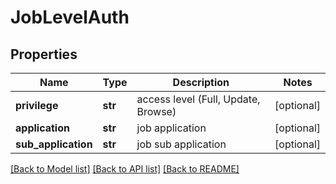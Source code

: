 # JobLevelAuth

## Properties
Name | Type | Description | Notes
------------ | ------------- | ------------- | -------------
**privilege** | **str** | access level (Full, Update, Browse) | [optional] 
**application** | **str** | job application | [optional] 
**sub_application** | **str** | job sub application | [optional] 

[[Back to Model list]](../README.md#documentation-for-models) [[Back to API list]](../README.md#documentation-for-api-endpoints) [[Back to README]](../README.md)


